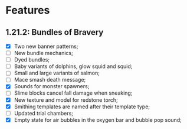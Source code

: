 # Features
## 1.21.2: Bundles of Bravery
- [x] Two new banner patterns;
- [ ] New bundle mechanics;
- [ ] Dyed bundles;
- [ ] Baby variants of dolphins, glow squid and squid;
- [ ] Small and large variants of salmon;
- [ ] Mace smash death message;
- [x] Sounds for monster spawners;
- [ ] Slime blocks cancel fall damage when sneaking;
- [x] New texture and model for redstone torch;
- [x] Smithing templates are named after their template type;
- [ ] Updated trial chambers;
- [x] Empty state for air bubbles in the oxygen bar and bubble pop sound;
